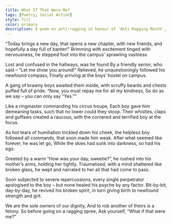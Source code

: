 ```yaml
---
title: What If That Were Me?
tags: [Poetry, Social Action]
style: fill
color: primary
description: A poem on anti-ragging in honour of 'Anti-Ragging Month', for which I won 1st Place in an intra-collegiate contest!
---
```


“Today brings a new day, that opens a new chapter,
with new friends, and hopefully a day full of banter!”
Brimming with excitement tinged with nervousness,
he stepped foot into the campus’ sprawling vastness

Lost and confused in the hallways, was he found
By a friendly senior, who said – “Let me show you around!”
Relieved, he unquestioningly followed his newfound compass,
Finally arriving at the boys’ hostel on campus.

A gang of brawny boys awaited them inside,
with scruffy beards and chests puffed full of pride.
“Now, you must repay me for all my kindness,
So do as we say – you can only say “Yes.””

Like a ringmaster commanding his circus troupe,
Each boy gave him demeaning tasks, such that no lower could they stoop.
Their whistles, claps and guffaws created a raucous,
with the cornered and terrified boy at the focus.

As hot tears of humiliation trickled down his cheek,
the helpless boy followed all commands, that soon made him weak.
After what seemed like forever, he was let go,
While the skies had sunk into darkness, so had his ego.

Greeted by a warm “How was your day, sweetie?”,
he rushed into his mother’s arms, holding her tightly.
Traumatised, with a mind shattered like broken glass,
he wept and narrated to her all that had come to pass.

Soon subjected to severe repercussions, every single perpetrator
apologised to the boy – but none healed his psyche by any factor.
Bit-by-bit, day-by-day, he revived his broken spirit,
in turn giving birth to newfound strength and grit.

We are the sole owners of our dignity,
And to rob another of theirs is a felony.
So before going on a ragging spree,
Ask yourself, “What if that were me?”